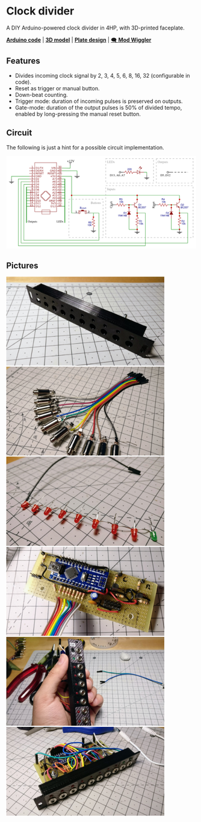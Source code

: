 Clock divider
=============

A DIY Arduino-powered clock divider in 4HP, with 3D-printed faceplate.

**[Arduino code][1]** | **[3D model][2]** | **[Plate design][3]** | [🗨️ **Mod Wiggler**][4]

[1]: clock-divider.ino
[2]: plate.stl
[3]: plate.svg
[4]: https://modwiggler.com/forum/viewtopic.php?t=214669

Features
--------

- Divides incoming clock signal by 2, 3, 4, 5, 6, 8, 16, 32 (configurable in code).
- Reset as trigger or manual button.
- Down-beat counting.
- Trigger mode: duration of incoming pulses is preserved on outputs.
- Gate-mode: duration of the output pulses is 50% of divided tempo, enabled by long-pressing the manual reset button.

Circuit
--------

The following is just a hint for a possible circuit implementation.

![](schematic.png)

Pictures
--------

<img src="pictures/IMG_20190107_215258.jpg" width="420"> <img src="pictures/IMG_20190112_155043.jpg" width="420"> <img src="pictures/IMG_20190112_163027.jpg" width="420"> <img src="pictures/IMG_20190112_224337.jpg" width="420"> <img src="pictures/IMG_20190306_214855.jpg" width="420"> <img src="pictures/IMG_20190307_225219.jpg" width="420">
